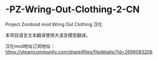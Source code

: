 # -PZ-Wring-Out-Clothing-2-CN

Project Zomboid mod Wring Out Clothing 汉化

本项目语言文本翻译使用大语言模型翻译。

汉化mod地址订阅地址：https://steamcommunity.com/sharedfiles/filedetails/?id=2696083206